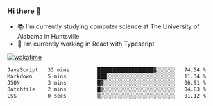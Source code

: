 ### Hi there 👋

- 📚 I'm currently studying computer science at The University of Alabama in Huntsville
- 🔭 I’m currently working in React with Typescript

[![wakatime](https://wakatime.com/badge/user/b5c44ac9-032b-4e67-a6d5-1044b80d90bd.svg)](https://wakatime.com/@b5c44ac9-032b-4e67-a6d5-1044b80d90bd)

<!--START_SECTION:waka-->

```txt
JavaScript   33 mins         ██████████████████▓░░░░░░   74.54 %
Markdown     5 mins          ███░░░░░░░░░░░░░░░░░░░░░░   11.34 %
JSON         3 mins          █▓░░░░░░░░░░░░░░░░░░░░░░░   06.91 %
Batchfile    2 mins          █▒░░░░░░░░░░░░░░░░░░░░░░░   04.83 %
CSS          0 secs          ▒░░░░░░░░░░░░░░░░░░░░░░░░   01.12 %
```

<!--END_SECTION:waka-->

<!--
**salsajeries/salsajeries** is a ✨ _special_ ✨ repository because its `README.md` (this file) appears on your GitHub profile.

Here are some ideas to get you started:

- 🔭 I’m currently working on ...
- 🌱 I’m currently learning ...
- 👯 I’m looking to collaborate on ...
- 🤔 I’m looking for help with ...
- 💬 Ask me about ...
- 📫 How to reach me: ...
- 😄 Pronouns: ...
- ⚡ Fun fact: ...
-->
